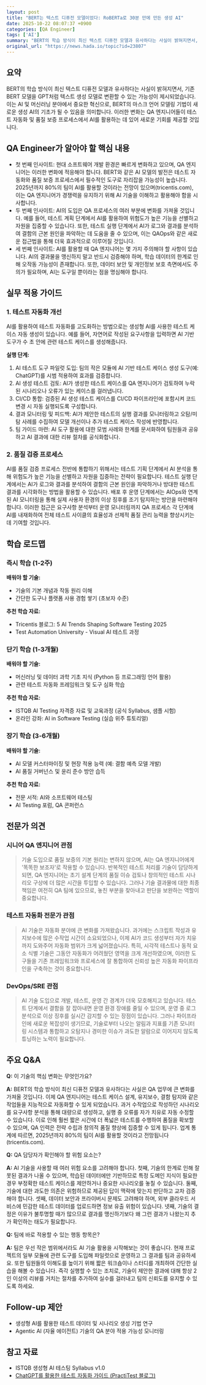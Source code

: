 ```yaml
---
layout: post
title: "BERT는 텍스트 디퓨전 모델이었다: RoBERTa로 30분 만에 만든 생성 AI"
date: 2025-10-22 08:07:37 +0900
categories: [QA Engineer]
tags: ['AI']
summary: "BERT의 학습 방식이 최신 텍스트 디퓨전 모델과 유사하다는 사실이 밝혀지면서, 기존 BERT 모델을 GPT처럼 텍스트 생성 모델로 변환할 수 있는 가능성이 제시되었습니다. 이는 AI 및 머신러닝 분야에서 중요한 혁신으로, BERT의 마스크 언어 모델링 기법이 새로운 생성 AI의 기초가 될 수 있음을 의미합니다. 이러한 변화는 QA 엔지니어들이 테스트 자동화 및 품질 보증 프로세스에서 AI를 활용하는 데 있어 새로운 기회를 제공할 것입니다."
original_url: "https://news.hada.io/topic?id=23807"
---
```


## 요약

BERT의 학습 방식이 최신 텍스트 디퓨전 모델과 유사하다는 사실이 밝혀지면서, 기존 BERT 모델을 GPT처럼 텍스트 생성 모델로 변환할 수 있는 가능성이 제시되었습니다. 이는 AI 및 머신러닝 분야에서 중요한 혁신으로, BERT의 마스크 언어 모델링 기법이 새로운 생성 AI의 기초가 될 수 있음을 의미합니다. 이러한 변화는 QA 엔지니어들이 테스트 자동화 및 품질 보증 프로세스에서 AI를 활용하는 데 있어 새로운 기회를 제공할 것입니다.

## QA Engineer가 알아야 할 핵심 내용

- 첫 번째 인사이트: 현대 소프트웨어 개발 환경은 빠르게 변화하고 있으며, QA 엔지니어는 이러한 변화에 적응해야 합니다. BERT와 같은 AI 모델의 발전은 테스트 자동화와 품질 보증 프로세스에서 필수적인 도구로 자리잡을 가능성이 높습니다. 2025년까지 80%의 팀이 AI를 활용할 것이라는 전망이 있으며(tricentis.com), 이는 QA 엔지니어가 경쟁력을 유지하기 위해 AI 기술을 이해하고 활용해야 함을 시사합니다.
- 두 번째 인사이트: AI의 도입은 QA 프로세스의 여러 부분에 변화를 가져올 것입니다. 예를 들어, 테스트 계획 단계에서 AI를 활용하여 위험도가 높은 기능을 선별하고 자원을 집중할 수 있습니다. 또한, 테스트 실행 단계에서 AI가 로그와 결과를 분석하여 결함의 근본 원인을 파악하는 데 도움을 줄 수 있으며, 이는 QAOps와 같은 새로운 접근법을 통해 더욱 효과적으로 이루어질 것입니다.
- 세 번째 인사이트: AI를 활용할 때 QA 엔지니어는 몇 가지 주의해야 할 사항이 있습니다. AI의 결과물을 맹신하지 말고 반드시 검증해야 하며, 학습 데이터의 한계로 인해 오작동 가능성이 존재합니다. 또한, 데이터 보안 및 개인정보 보호 측면에서도 주의가 필요하며, AI는 도구일 뿐이라는 점을 명심해야 합니다.

## 실무 적용 가이드

### 1. 테스트 자동화 개선

AI를 활용하여 테스트 자동화를 고도화하는 방법으로는 생성형 AI를 사용한 테스트 케이스 자동 생성이 있습니다. 예를 들어, 자연어로 작성된 요구사항을 입력하면 AI 기반 도구가 수 초 안에 관련 테스트 케이스를 생성해줍니다.

**실행 단계:**

1. AI 테스트 도구 파일럿 도입: 팀의 작은 모듈에 AI 기반 테스트 케이스 생성 도구(예: ChatGPT)를 시범 적용하여 효과를 검증합니다.
2. AI 생성 테스트 검토: AI가 생성한 테스트 케이스를 QA 엔지니어가 검토하여 누락된 시나리오나 오류가 있는 케이스를 걸러냅니다.
3. CI/CD 통합: 검증된 AI 생성 테스트 케이스를 CI/CD 파이프라인에 포함시켜 코드 변경 시 자동 실행되도록 구성합니다.
4. 결과 모니터링 및 피드백: AI가 제안한 테스트의 실행 결과를 모니터링하고
오탐/미탐 사례를 수집하여 모델 개선이나 추가 테스트 케이스 작성에 반영합니다.
5. 팀 가이드 마련: AI 도구 활용에 대한 모범 사례와 한계를 문서화하여 팀원들과 공유하고
AI 결과에 대한 리뷰 절차를 공식화합니다.

### 2. 품질 검증 프로세스

AI를 품질 검증 프로세스 전반에 통합하기 위해서는 테스트 기획 단계에서 AI 분석을 통해 위험도가 높은 기능을 선별하고 자원을 집중하는 전략이 필요합니다. 테스트 실행 단계에서는 AI가 로그와 결과를 분석하여 결함의 근본 원인을 파악하거나 방대한 테스트 결과를 시각화하는 방법을 활용할 수 있습니다. 배포 후 운영 단계에서는 AIOps와 연계된 AI 모니터링을 통해 실제 사용자 환경의 이상 징후를 조기 탐지하는 방안을 마련해야 합니다. 이러한 접근은 요구사항 분석부터 운영 모니터링까지 QA 프로세스 각 단계에 AI를 내재화하여 전체 테스트 사이클의 효율성과 선제적 품질 관리 능력을 향상시키는 데 기여할 것입니다.

## 학습 로드맵

### 즉시 학습 (1-2주)

**배워야 할 기술:**
- 기술의 기본 개념과 작동 원리 이해
- 간단한 도구나 플랫폼 사용 경험 쌓기 (초보자 수준)

**추천 학습 자료:**
- Tricentis 블로그: 5 AI Trends Shaping Software Testing 2025
- Test Automation University - Visual AI 테스트 과정

### 단기 학습 (1-3개월)

**배워야 할 기술:**
- 머신러닝 및 데이터 과학 기초 지식 (Python 등 프로그래밍 언어 활용)
- 관련 테스트 자동화 프레임워크 및 도구 심화 학습

**추천 학습 자료:**
- ISTQB AI Testing 자격증 자료 및 교육과정 (공식 Syllabus, 샘플 시험)
- 온라인 강좌: AI in Software Testing (실습 위주 튜토리얼)

### 장기 학습 (3-6개월)

**배워야 할 기술:**
- AI 모델 커스터마이징 및 현장 적용 능력 (예: 결함 예측 모델 개발)
- AI 품질 거버넌스 및 윤리 준수 방안 습득

**추천 학습 자료:**
- 전문 서적: AI와 소프트웨어 테스팅
- AI Testing 포럼, QA 콘퍼런스

## 전문가 의견

### 시니어 QA 엔지니어 관점

> 기술 도입으로 품질 보증의 기본 원리는 변하지 않으며, AI는 QA 엔지니어에게 '똑똑한 보조자'로 작용할 수 있습니다. 반복적인 테스트 처리를 기술이 담당하게 되면, QA 엔지니어는 초기 설계 단계의 품질 이슈 검토나 창의적인 테스트 시나리오 구상에 더 많은 시간을 투입할 수 있습니다. 그러나 기술 결과물에 대한 최종 책임은 여전히 QA 팀에 있으므로, 놓친 부분을 찾아내고 판단을 보완하는 역할이 중요합니다.

### 테스트 자동화 전문가 관점

> AI 기술은 자동화 분야에 큰 변화를 가져왔습니다. 과거에는 스크립트 작성과 유지보수에 많은 수작업 시간이 소요되었으나, 이제 AI가 코드 생성부터 자가 치유까지 도와주어 자동화 범위가 크게 넓어졌습니다. 특히, 시각적 테스트나 동적 요소 식별 기술은 그동안 자동화가 어려웠던 영역을 크게 개선하였으며, 이러한 도구들을 기존 프레임워크와 프로세스에 잘 통합하여 신뢰성 높은 자동화 파이프라인을 구축하는 것이 중요합니다.

### DevOps/SRE 관점

> AI 기술 도입으로 개발, 테스트, 운영 간 경계가 더욱 모호해지고 있습니다. 테스트 단계에서 결함을 잘 잡아내면 운영 환경 장애를 줄일 수 있으며, 운영 중 로그 분석으로 이상 징후를 실시간 감지할 수 있는 장점이 있습니다. 그러나 파이프라인에 새로운 복잡성이 생기므로, 기술로부터 나오는 알림과 지표를 기존 모니터링 시스템과 통합하고 오탐지나 경미한 이슈가 과도한 알람으로 이어지지 않도록 튜닝하는 노력이 필요합니다.

## 주요 Q&A

**Q:** 이 기술의 핵심 변화는 무엇인가요?

**A:** BERT의 학습 방식이 최신 디퓨전 모델과 유사하다는 사실은 QA 업무에 큰 변화를 가져올 것입니다. 이제 QA 엔지니어는 테스트 케이스 설계, 유지보수, 결함 탐지와 같은 작업들을 지능적으로 자동화할 수 있게 되었습니다. 과거 수작업으로 작성하던 시나리오를 요구사항 분석을 통해 대량으로 생성하고, 실행 중 오류를 자가 치유로 자동 수정할 수 있습니다. 이로 인해 훨씬 짧은 시간에 더 폭넓은 테스트를 수행하여 품질을 확보할 수 있으며, QA 인력은 전략 수립과 창의적 품질 향상에 집중할 수 있게 됩니다. 업계 통계에 따르면, 2025년까지 80%의 팀이 AI를 활용할 것이라고 전망됩니다(tricentis.com).

**Q:** QA 담당자가 확인해야 할 위험 요소는?

**A:** AI 기술을 사용할 때 여러 위험 요소를 고려해야 합니다. 첫째, 기술의 한계로 인해 잘못된 결과가 나올 수 있으며, 학습된 데이터에만 기반하므로 특정 도메인 지식이 필요한 경우 부정확한 테스트 케이스를 제안하거나 중요한 시나리오를 놓칠 수 있습니다. 둘째, 기술에 대한 과도한 의존은 위험하므로 제공된 답이 맥락에 맞는지 판단하고 교차 검증해야 합니다. 셋째, 데이터 보안과 프라이버시 문제도 고려해야 하며, 외부 클라우드 서비스에 민감한 테스트 데이터를 업로드하면 정보 유출 위험이 있습니다. 넷째, 기술의 결정은 이유가 불투명할 때가 많으므로 결과를 맹신하기보다 왜 그런 결과가 나왔는지 추가 확인하는 태도가 필요합니다.

**Q:** 팀에 바로 적용할 수 있는 행동 항목은?

**A:** 팀은 우선 작은 범위에서라도 AI 기술 활용을 시작해보는 것이 좋습니다. 현재 프로젝트의 일부 모듈에 관련 도구를 도입해 파일럿으로 운영하고 그 결과를 팀과 공유하세요. 또한 팀원들의 이해도를 높이기 위해 짧은 워크숍이나 스터디를 개최하여 간단한 실습을 해볼 수 있습니다. 즉각 실행할 수 있는 조치로, 기술이 제안한 결과에 대해 항상 2인 이상의 리뷰를 거치는 절차를 추가하여 실수를 걸러내고 팀의 신뢰도를 유지할 수 있도록 하세요.

## Follow-up 제안

- 생성형 AI를 활용한 테스트 데이터 및 시나리오 생성 기법 연구
- Agentic AI (자율 에이전트) 기술의 QA 분야 적용 가능성 모니터링

## 참고 자료

- ISTQB 생성형 AI 테스팅 Syllabus v1.0
- [ChatGPT를 활용한 테스트 자동화 가이드 (PractiTest 블로그)](https://www.practitest.com/resource-center/blog/chatgpt-prompts-for-software-testing/)
